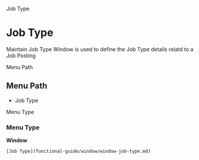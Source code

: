 
Job Type
# Job Type


Maintain Job Type Window is used to define the Job Type details relatd to a Job Posting

Menu Path
## Menu Path



- Job Type

Menu Type
### Menu Type

**Window**


```
[Job Type](functional-guide/window/window-job-type.md)
```